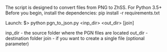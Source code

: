 The script is designed to convert files from PNG to ZhSS.
For Python 3.5+
Before you begin, install the dependencies:
  pip install -r  requirements.txt

Launch:
$>  python pgn_to_json.py  <inp_dir>  <out_dir> [join]

  inp_dir - the source folder where the PGN files are located
  out_dir - destination folder
  join - if you want to create a single file (optional parameter)
